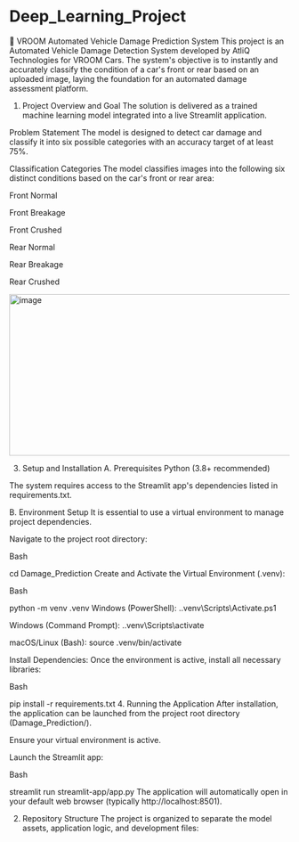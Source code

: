 # Deep_Learning_Project

🚗 VROOM Automated Vehicle Damage Prediction System
This project is an Automated Vehicle Damage Detection System developed by AtliQ Technologies for VROOM Cars. The system's objective is to instantly and accurately classify the condition of a car's front or rear based on an uploaded image, laying the foundation for an automated damage assessment platform.

1. Project Overview and Goal
The solution is delivered as a trained machine learning model integrated into a live Streamlit application.

Problem Statement
The model is designed to detect car damage and classify it into six possible categories with an accuracy target of at least 75%.

Classification Categories
The model classifies images into the following six distinct conditions based on the car's front or rear area:

Front Normal

Front Breakage

Front Crushed

Rear Normal

Rear Breakage

Rear Crushed

<img width="867" height="290" alt="image" src="https://github.com/user-attachments/assets/1a267e36-71fb-4723-920d-8b0e77546a32" />

3. Setup and Installation
A. Prerequisites
Python (3.8+ recommended)

The system requires access to the Streamlit app's dependencies listed in requirements.txt.

B. Environment Setup
It is essential to use a virtual environment to manage project dependencies.

Navigate to the project root directory:

Bash

cd Damage_Prediction
Create and Activate the Virtual Environment (.venv):

Bash

python -m venv .venv
Windows (PowerShell): .\.venv\Scripts\Activate.ps1

Windows (Command Prompt): .\.venv\Scripts\activate

macOS/Linux (Bash): source .venv/bin/activate

Install Dependencies:
Once the environment is active, install all necessary libraries:

Bash

pip install -r requirements.txt
4. Running the Application
After installation, the application can be launched from the project root directory (Damage_Prediction/).

Ensure your virtual environment is active.

Launch the Streamlit app:

Bash

streamlit run streamlit-app/app.py
The application will automatically open in your default web browser (typically http://localhost:8501).


2. Repository Structure
The project is organized to separate the model assets, application logic, and development files:
